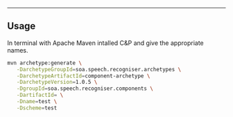 ---

## Usage

In terminal with Apache Maven intalled C&P and give the appropriate names.


```sh
mvn archetype:generate \
   -DarchetypeGroupId=soa.speech.recogniser.archetypes \
   -DarchetypeArtifactId=component-archetype \
   -DarchetypeVersion=1.0.5 \
   -DgroupId=soa.speech.recogniser.components \
   -DartifactId= \
   -Dname=test \
   -Dscheme=test
```
